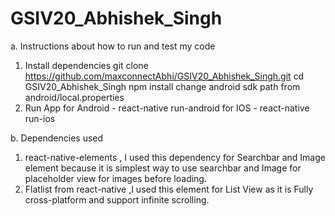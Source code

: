 # GSIV20_Abhishek_Singh
a. Instructions about how to run and test my code
1. Install dependencies
git clone  https://github.com/maxconnectAbhi/GSIV20_Abhishek_Singh.git
cd GSIV20_Abhishek_Singh
npm install
change android sdk path from android/local.properties
2. Run App
for Android - react-native run-android
for IOS - react-native run-ios

b. Dependencies used
1. react-native-elements , I used this dependency for Searchbar and Image element because it is simplest way to use searchbar and Image for placeholder view for images before loading.
2. Flatlist from react-native ,I used this element for List View as it is Fully cross-platform and support infinite scrolling.